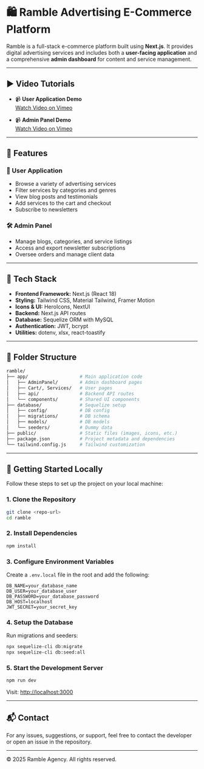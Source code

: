 
# 🛍️ Ramble Advertising E-Commerce Platform

Ramble is a full-stack e-commerce platform built using **Next.js**. It provides digital advertising services and includes both a **user-facing application** and a comprehensive **admin dashboard** for content and service management.

---

## ▶️ Video Tutorials

- 📹 **User Application Demo**  
  [Watch Video on Vimeo](https://vimeo.com/1089472252)

- 📹 **Admin Panel Demo**  
  [Watch Video on Vimeo](https://vimeo.com/1089472292)

---

## 🚀 Features

### 👤 User Application
- Browse a variety of advertising services
- Filter services by categories and genres
- View blog posts and testimonials
- Add services to the cart and checkout
- Subscribe to newsletters

### 🛠️ Admin Panel
- Manage blogs, categories, and service listings
- Access and export newsletter subscriptions
- Oversee orders and manage client data

---

## 🧰 Tech Stack

- **Frontend Framework:** Next.js (React 18)
- **Styling:** Tailwind CSS, Material Tailwind, Framer Motion
- **Icons & UI:** HeroIcons, NextUI
- **Backend:** Next.js API routes
- **Database:** Sequelize ORM with MySQL
- **Authentication:** JWT, bcrypt
- **Utilities:** dotenv, xlsx, react-toastify

---

## 📁 Folder Structure

```bash
ramble/
├── app/                   # Main application code
│   ├── AdminPanel/        # Admin dashboard pages
│   ├── Cart/, Services/   # User pages
│   ├── api/               # Backend API routes
│   └── components/        # Shared UI components
├── database/              # Sequelize setup
│   ├── config/            # DB config
│   ├── migrations/        # DB schema
│   ├── models/            # DB models
│   └── seeders/           # Dummy data
├── public/                # Static files (images, icons, etc.)
├── package.json           # Project metadata and dependencies
└── tailwind.config.js     # Tailwind customization
```

---

## 🧪 Getting Started Locally

Follow these steps to set up the project on your local machine:

### 1. Clone the Repository
```bash
git clone <repo-url>
cd ramble
```

### 2. Install Dependencies
```bash
npm install
```

### 3. Configure Environment Variables

Create a `.env.local` file in the root and add the following:
```env
DB_NAME=your_database_name
DB_USER=your_database_user
DB_PASSWORD=your_database_password
DB_HOST=localhost
JWT_SECRET=your_secret_key
```

### 4. Setup the Database

Run migrations and seeders:
```bash
npx sequelize-cli db:migrate
npx sequelize-cli db:seed:all
```

### 5. Start the Development Server
```bash
npm run dev
```

Visit: [http://localhost:3000](http://localhost:3000)

---

## 📬 Contact

For any issues, suggestions, or support, feel free to contact the developer or open an issue in the repository.

---

© 2025 Ramble Agency. All rights reserved.
